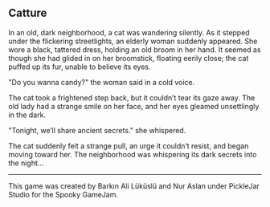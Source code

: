 Catture
------------
In an old, dark neighborhood, a cat was wandering silently. As it stepped under the flickering streetlights, an elderly woman suddenly appeared. She wore a black, tattered dress, holding an old broom in her hand. It seemed as though she had glided in on her broomstick, floating eerily close; the cat puffed up its fur, unable to believe its eyes.

"Do you wanna candy?" the woman said in a cold voice.

The cat took a frightened step back, but it couldn’t tear its gaze away. The old lady had a strange smile on her face, and her eyes gleamed unsettlingly in the dark.

 "Tonight, we’ll share ancient secrets." she whispered.

The cat suddenly felt a strange pull, an urge it couldn’t resist, and began moving toward her. The neighborhood was whispering its dark secrets into the night…

---------------------------------------------

This game was created by Barkın Ali Lüküslü and Nur Aslan under PickleJar Studio for the Spooky GameJam.
